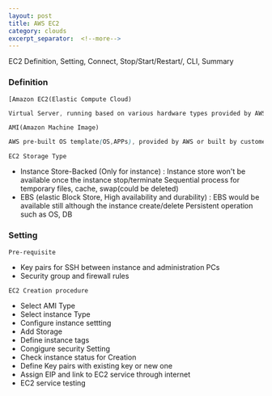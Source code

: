 ```yaml
---
layout: post
title: AWS EC2
category: clouds
excerpt_separator:  <!--more-->
---
```


EC2 Definition, Setting, Connect, Stop/Start/Restart/, CLI, Summary

### Definition

`[Amazon EC2(Elastic Compute Cloud)`
```scss
Virtual Server, running based on various hardware types provided by AWS.
```
`AMI(Amazon Machine Image)`
```scss
AWS pre-built OS template(OS,APPs), provided by AWS or built by customers
```
`EC2 Storage Type`

  * Instance Store-Backed (Only for instance)
  : Instance store won't be available once the instance stop/terminate
    Sequential process for temporary files, cache, swap(could be deleted)
  * EBS (elastic Block Store, High availability and durability)
  : EBS would be available still although the instance create/delete
    Persistent operation such as OS, DB

### Setting

`Pre-requisite`

  * Key pairs for SSH between instance and administration PCs
  * Security group and firewall rules

`EC2 Creation procedure`

  * Select AMI Type
  * Select instance Type
  * Configure instance settting
  * Add Storage
  * Define instance tags
  * Congigure security Setting
  * Check instance status for Creation
  * Define Key pairs with existing key or new one
  * Assign EIP and link to EC2 service through internet
  * EC2 service testing
